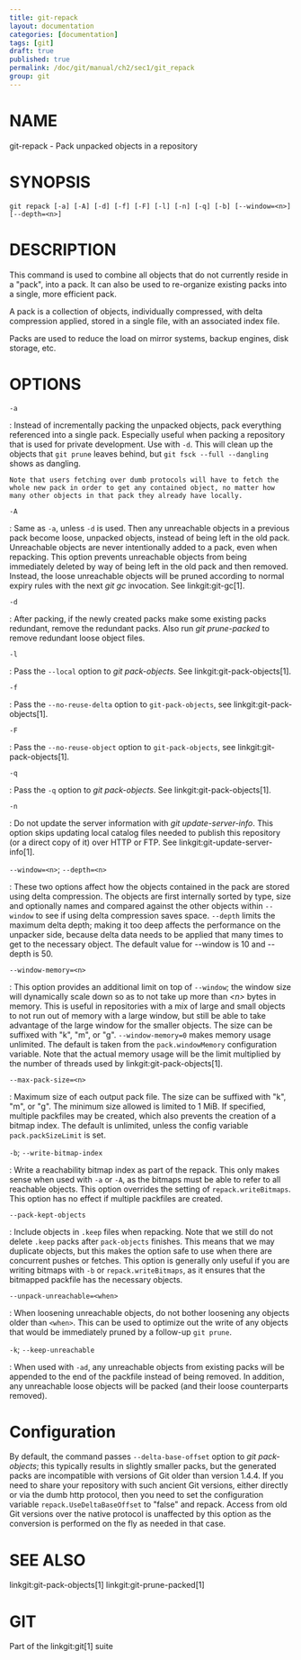 ```yaml
---
title: git-repack
layout: documentation
categories: [documentation]
tags: [git]
draft: true
published: true
permalink: /doc/git/manual/ch2/sec1/git_repack
group: git
---
```


NAME
====

git-repack - Pack unpacked objects in a repository

SYNOPSIS
========

    git repack [-a] [-A] [-d] [-f] [-F] [-l] [-n] [-q] [-b] [--window=<n>] [--depth=<n>]

DESCRIPTION
===========

This command is used to combine all objects that do not currently reside in a "pack", into a pack. It can also be used to re-organize existing packs into a single, more efficient pack.

A pack is a collection of objects, individually compressed, with delta compression applied, stored in a single file, with an associated index file.

Packs are used to reduce the load on mirror systems, backup engines, disk storage, etc.

OPTIONS
=======

`-a`

:   Instead of incrementally packing the unpacked objects, pack everything referenced into a single pack. Especially useful when packing a repository that is used for private development. Use with `-d`. This will clean up the objects that `git prune` leaves behind, but `git fsck --full --dangling` shows as dangling.

    Note that users fetching over dumb protocols will have to fetch the whole new pack in order to get any contained object, no matter how many other objects in that pack they already have locally.

`-A`

:   Same as `-a`, unless `-d` is used. Then any unreachable objects in a previous pack become loose, unpacked objects, instead of being left in the old pack. Unreachable objects are never intentionally added to a pack, even when repacking. This option prevents unreachable objects from being immediately deleted by way of being left in the old pack and then removed. Instead, the loose unreachable objects will be pruned according to normal expiry rules with the next *git gc* invocation. See linkgit:git-gc\[1\].

`-d`

:   After packing, if the newly created packs make some existing packs redundant, remove the redundant packs. Also run *git prune-packed* to remove redundant loose object files.

`-l`

:   Pass the `--local` option to *git pack-objects*. See linkgit:git-pack-objects\[1\].

`-f`

:   Pass the `--no-reuse-delta` option to `git-pack-objects`, see linkgit:git-pack-objects\[1\].

`-F`

:   Pass the `--no-reuse-object` option to `git-pack-objects`, see linkgit:git-pack-objects\[1\].

`-q`

:   Pass the `-q` option to *git pack-objects*. See linkgit:git-pack-objects\[1\].

`-n`

:   Do not update the server information with *git update-server-info*. This option skips updating local catalog files needed to publish this repository (or a direct copy of it) over HTTP or FTP. See linkgit:git-update-server-info\[1\].

`--window=<n>`; `--depth=<n>`

:   These two options affect how the objects contained in the pack are stored using delta compression. The objects are first internally sorted by type, size and optionally names and compared against the other objects within `--window` to see if using delta compression saves space. `--depth` limits the maximum delta depth; making it too deep affects the performance on the unpacker side, because delta data needs to be applied that many times to get to the necessary object. The default value for --window is 10 and --depth is 50.

`--window-memory=<n>`

:   This option provides an additional limit on top of `--window`; the window size will dynamically scale down so as to not take up more than *&lt;n&gt;* bytes in memory. This is useful in repositories with a mix of large and small objects to not run out of memory with a large window, but still be able to take advantage of the large window for the smaller objects. The size can be suffixed with "k", "m", or "g". `--window-memory=0` makes memory usage unlimited. The default is taken from the `pack.windowMemory` configuration variable. Note that the actual memory usage will be the limit multiplied by the number of threads used by linkgit:git-pack-objects\[1\].

`--max-pack-size=<n>`

:   Maximum size of each output pack file. The size can be suffixed with "k", "m", or "g". The minimum size allowed is limited to 1 MiB. If specified, multiple packfiles may be created, which also prevents the creation of a bitmap index. The default is unlimited, unless the config variable `pack.packSizeLimit` is set.

`-b`; `--write-bitmap-index`

:   Write a reachability bitmap index as part of the repack. This only makes sense when used with `-a` or `-A`, as the bitmaps must be able to refer to all reachable objects. This option overrides the setting of `repack.writeBitmaps`. This option has no effect if multiple packfiles are created.

`--pack-kept-objects`

:   Include objects in `.keep` files when repacking. Note that we still do not delete `.keep` packs after `pack-objects` finishes. This means that we may duplicate objects, but this makes the option safe to use when there are concurrent pushes or fetches. This option is generally only useful if you are writing bitmaps with `-b` or `repack.writeBitmaps`, as it ensures that the bitmapped packfile has the necessary objects.

`--unpack-unreachable=<when>`

:   When loosening unreachable objects, do not bother loosening any objects older than `<when>`. This can be used to optimize out the write of any objects that would be immediately pruned by a follow-up `git prune`.

`-k`; `--keep-unreachable`

:   When used with `-ad`, any unreachable objects from existing packs will be appended to the end of the packfile instead of being removed. In addition, any unreachable loose objects will be packed (and their loose counterparts removed).

Configuration
=============

By default, the command passes `--delta-base-offset` option to *git pack-objects*; this typically results in slightly smaller packs, but the generated packs are incompatible with versions of Git older than version 1.4.4. If you need to share your repository with such ancient Git versions, either directly or via the dumb http protocol, then you need to set the configuration variable `repack.UseDeltaBaseOffset` to "false" and repack. Access from old Git versions over the native protocol is unaffected by this option as the conversion is performed on the fly as needed in that case.

SEE ALSO
========

linkgit:git-pack-objects\[1\] linkgit:git-prune-packed\[1\]

GIT
===

Part of the linkgit:git\[1\] suite
